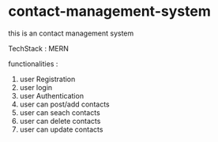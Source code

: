 # contact-management-system
this is an contact management system 

TechStack :  MERN 

functionalities :  
1) user Registration
2) user login
3) user Authentication
4) user can post/add contacts
5) user can seach contacts
5) user can delete contacts
6) user can update contacts
